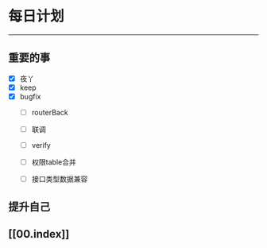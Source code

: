 
# 每日计划
---
## 重要的事

- [x]    夜丫
- [x]   keep
- [x]  bugfix
	- [ ] routerBack
	- [ ] 联调
	- [ ] verify
	- [ ] 权限table合并
	- [ ] 接口类型数据兼容



## 提升自己

  



## [[00.index]]










